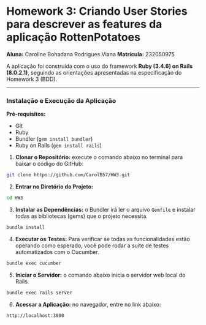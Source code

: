 
# Homework 3: Criando User Stories para descrever as features da aplicação RottenPotatoes

**Aluna:** Caroline Bohadana Rodrigues Viana
**Matrícula:** 232050975

A aplicação foi construída com o uso do framework **Ruby (3.4.6) on Rails (8.0.2.1)**, seguindo as orientações apresentadas na especificação do Homework 3 (BDD).

---
### Instalação e Execução da Aplicação

**Pré-requisitos:**
- Git
- Ruby
- Bundler (`gem install bundler`)
- Ruby on Rails (`gem install rails`)

1. **Clonar o Repositório:** execute o comando abaixo no terminal para baixar o código do GitHub:
```bash
git clone https://github.com/CarolB57/HW3.git
```

2. **Entrar no Diretório do Projeto:**
```bash
cd HW3
```

3. **Instalar as Dependências:** o Bundler irá ler o arquivo `Gemfile` e instalar todas as bibliotecas (gems) que o projeto necessita.
```bash
bundle install
```

4. **Executar os Testes:**  Para verificar se todas as funcionalidades estão operando como esperado, você pode rodar a suíte de testes automatizados com o Cucumber.
```bash
bundle exec cucumber
```

5. **Iniciar o Servidor:** o comando abaixo inicia o servidor web local do Rails.
```bash
bundle exec rails server
```

6. **Acessar a Aplicação:** no navegador, entre no link abaixo:
```bash
http://localhost:3000
```
